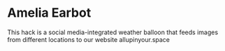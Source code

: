 # Amelia Earbot
This hack is a social media-integrated weather balloon that feeds images from different locations to our website allupinyour.space
